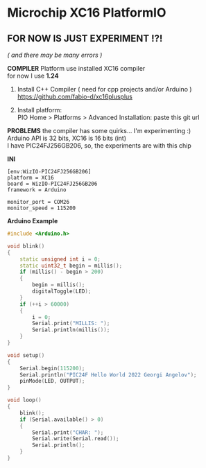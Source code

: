 # Microchip XC16 PlatformIO

## FOR NOW IS JUST EXPERIMENT !?! <br> 
_( and there may be many errors )_


**COMPILER**
Platform use installed XC16 compiler<br>
for now I use **1.24**

1. Install C++ Compiler ( need for cpp projects and/or Arduino )<br>
https://github.com/fabio-d/xc16plusplus

2. Install platform:<br>
PIO Home > Platforms > Advanced Installation: paste this git url

**PROBLEMS**
the compiler has some quirks... I'm experimenting :)<br>
Arduino API is 32 bits, XC16 is 16 bits (int)<br>
I have PIC24FJ256GB206, so, the experiments are with this chip<br>

**INI**
```
[env:WizIO-PIC24FJ256GB206]
platform = XC16
board = WizIO-PIC24FJ256GB206
framework = Arduino

monitor_port = COM26
monitor_speed = 115200
```

**Arduino Example**
```cpp
#include <Arduino.h>

void blink()
{
    static unsigned int i = 0;
    static uint32_t begin = millis();
    if (millis() - begin > 200)
    {
        begin = millis();
        digitalToggle(LED);
    }
    if (++i > 60000)
    {
        i = 0;
        Serial.print("MILLIS: ");
        Serial.println(millis());
    }
}

void setup()
{
    Serial.begin(115200);
    Serial.println("PIC24F Hello World 2022 Georgi Angelov");
    pinMode(LED, OUTPUT);
}

void loop()
{
    blink();
    if (Serial.available() > 0)
    {
        Serial.print("CHAR: ");
        Serial.write(Serial.read());
        Serial.println();
    }
}
```
